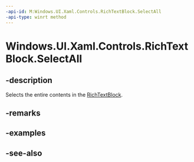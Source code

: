 ```yaml
---
-api-id: M:Windows.UI.Xaml.Controls.RichTextBlock.SelectAll
-api-type: winrt method
---
```


<!-- Method syntax
public void SelectAll()
-->

# Windows.UI.Xaml.Controls.RichTextBlock.SelectAll

## -description
Selects the entire contents in the [RichTextBlock](richtextblock.md).



## -remarks

## -examples

## -see-also

